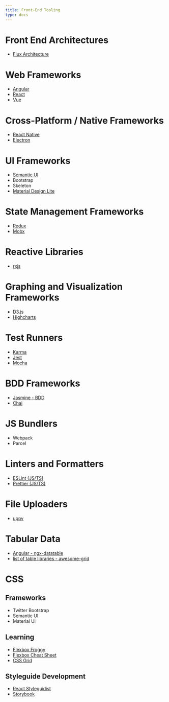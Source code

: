 ```yaml
---
title: Front-End Tooling
type: docs
---
```


# Front End Architectures

*   [Flux Architecture](https://facebook.github.io/flux/)

# Web Frameworks

*   [Angular](https://angular.io/)
*   [React](https://facebook.github.io/react/)
*   [Vue](https://vuejs.org/)

# Cross-Platform / Native Frameworks

*   [React Native](https://facebook.github.io/react-native/)
*   [Electron](https://electron.atom.io/)

# UI Frameworks

*   [Semantic UI](https://semantic-ui.com/)
*   Bootstrap
*   Skeleton
*   [Material Design Lite](https://getmdl.io/)

# State Management Frameworks

*   [Redux](http://redux.js.org/)
*   [Mobx](https://github.com/mobxjs/mobx)

# Reactive Libraries

*   [rxjs](https://github.com/ReactiveX/rxjs)

# Graphing and Visualization Frameworks

*   [D3.js](https://d3js.org/)
*   [Highcharts](https://www.highcharts.com/)

# Test Runners

*   [Karma](https://github.com/karma-runner/karma)
*   [Jest](https://jestjs.io/)
*   [Mocha](https://mochajs.org/)

# BDD Frameworks

*   [Jasmine - BDD](https://jasmine.github.io/)
*   [Chai](https://www.chaijs.com/)

# JS Bundlers

-   Webpack
-   Parcel

# Linters and Formatters

-   [ESLint (JS/TS)](https://eslint.org/)
-   [Prettier (JS/TS)](https://prettier.io/docs/en/)

# File Uploaders

-   [uppy](https://github.com/transloadit/uppy)

# Tabular Data

-   [Angular - ngx-datatable](https://github.com/swimlane/ngx-datatable)
-   [list of table libraries - awesome-grid](https://github.com/FancyGrid/awesome-grid)

# CSS

## Frameworks

-   Twitter Bootstrap
-   Semantic UI
-   Material UI

## Learning

-   [Flexbox Froggy](https://flexboxfroggy.com/)
-   [Flexbox Cheat Sheet](https://css-tricks.com/snippets/css/a-guide-to-flexbox/)
-   [CSS Grid](https://cssgridgarden.com/)

## Styleguide Development

-   [React Styleguidist](https://react-styleguidist.js.org/docs/getting-started.html)
-   [Storybook](https://github.com/storybooks/storybook)
